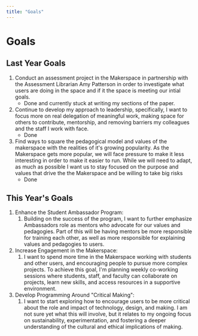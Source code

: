 ```yaml
---
title: "Goals"
---
```


# Goals

## Last Year Goals

1.  Conduct an assessment project in the Makerspace in partnership with
    the Assessment Librarian Amy Patterson in order to investigate what
    users are doing in the space and if it the space is meeting our
    intial goals.
    -   Done and currently stuck at writing my sections of the paper.
2.  Continue to develop my approach to leadership, specifically, I want
    to focus more on real delegation of meaningful work, making space
    for others to contribute, mentorship, and removing barriers my
    colleagues and the staff I work with face.
    -   Done
3.  Find ways to square the pedagogical model and values of the
    makerspace with the realities of it's growing popularity. As the
    Makerspace gets more popular, we will face pressure to make it less
    interesting in order to make it easier to run. While we will need to
    adapt, as much as possible I want us to stay focused on the purpose
    and values that drive the the Makerspace and be willing to take big
    risks
    -   Done

## This Year's Goals

1.  Enhance the Student Ambassador Program:
    1.  Building on the success of the program, I want to further
        emphasize Ambassadors role as mentors who advocate for our
        values and pedagogies. Part of this will be having mentors be
        more responsible for training each other, as well as more
        responsible for explaining values and pedagogies to users.
2.  Increase Engagement in the Makerspace:
    1.  I want to spend more time in the Makerspace working with
        students and other users, and encouraging people to pursue more
        complex projects. To achieve this goal, I'm planning weekly
        co-working sessions where students, staff, and faculty can
        collaborate on projects, learn new skills, and access resources
        in a supportive environment.
3.  Develop Programming Around "Critical Making":
    1.  I want to start exploring how to encourage users to be more
        critical about the role and impact of technology, design, and
        making. I am not sure yet what this will involve, but it relates
        to my ongoing focus on sustainability, experimentation, and
        fostering a deeper understanding of the cultural and ethical
        implications of making.
